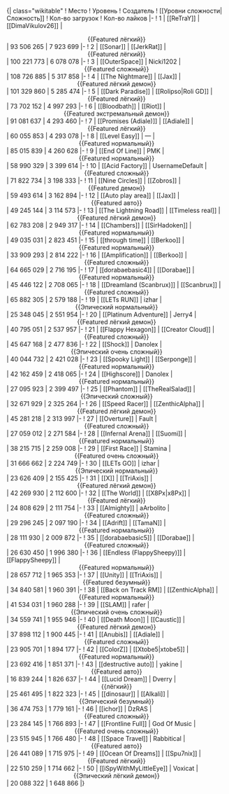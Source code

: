 {| class="wikitable"
! Место
! Уровень
! Создатель
! [[Уровни сложности|Сложность]]
! Кол-во загрузок
! Кол-во лайков
|-
! 1
| [[ReTraY]]
| [[DimaVikulov26]]
| <center>{{Featured лёгкий}}</center>
| 93 506 265
| 7 923 699
|-
! 2
| [[Sonar]]
| [[JerkRat]]
| <center>{{Featured лёгкий}}</center>
| 100 221 773
| 6 078 078
|-
! 3
| [[OuterSpace]]
| Nicki1202
| <center>{{Featured сложный}}</center>
| 108 726 885
| 5 317 858
|-
! 4
| [[The Nightmare]]
| [[Jax]]
| <center>{{Featured лёгкий демон}}</center>
| 101 329 860
| 5 285 474
|-
! 5
| [[Dark Paradise]]
| [[Rolipso|Roli GD]]
| <center>{{Featured лёгкий}}</center>
| 73 702 152
| 4 997 293
|-
! 6
| [[Bloodbath]]
| [[Riot]]
| <center>{{Featured экстремальный демон}}</center>
| 91 081 637
| 4 293 460
|-
! 7
| [[Promises (Adiale)]]
| [[Adiale]]
| <center>{{Featured лёгкий}}</center>
| 60 055 853
| 4 293 078
|-
! 8
| [[Level Easy]]
| —
| <center>{{Featured нормальный}}</center>
| 85 015 839
| 4 260 628
|-
! 9
| [[End Of Line]]
| PMK
| <center>{{Featured нормальный}}</center>
| 58 990 329
| 3 399 614
|-
! 10
| [[Acid Factory]]
| UsernameDefault
| <center>{{Featured сложный}}</center>
| 71 822 734
| 3 198 333
|-
! 11
| [[Nine Circles]]
| [[Zobros]]
| <center>{{Featured демон}}</center>
| 59 493 614
| 3 162 894
|-
! 12
| [[Auto play area]]
| [[Jax]]
| <center>{{Featured авто}}</center>
| 49 245 144
| 3 114 573
|-
! 13
| [[The Lightning Road]]
| [[Timeless real]]
| <center>{{Featured лёгкий демон}}</center>
| 62 783 208
| 2 949 317
|-
! 14
| [[Chambers]]
| [[SirHadoken]]
| <center>{{Featured нормальный}}</center>
| 49 035 031
| 2 823 451
|-
! 15
| [[through time]]
| [[Berkoo]]
| <center>{{Featured нормальный}}</center>
| 33 909 293
| 2 814 222
|-
! 16
| [[Amplification]]
| [[Berkoo]]
| <center>{{Featured сложный}}</center>
| 64 665 029
| 2 716 195
|-
! 17
| [[dorabaebasic4]]
| [[Dorabae]]
| <center>{{Featured нормальный}}</center>
| 45 446 122
| 2 708 065
|-
! 18
| [[Dreamland (Scanbrux)]]
| [[Scanbrux]]
| <center>{{Featured сложный}}</center>
| 65 882 305
| 2 579 188
|-
! 19
| [[LETs  RUN]]
| izhar
| <center>{{Эпический нормальный}}</center>
| 25 348 045
| 2 551 954
|-
! 20
| [[Platinum Adventure]]
| Jerry4
| <center>{{Featured лёгкий демон}}</center>
| 40 795 051
| 2 537 957
|-
! 21
| [[Flappy Hexagon]]
| [[Creator Cloud]]
| <center>{{Featured сложный}}</center>
| 45 647 168
| 2 477 836
|-
! 22
| [[Shock]]
| Danolex
| <center>{{Эпический очень сложный}}</center>
| 40 044 732
| 2 421 028
|-
! 23
| [[Spooky Light]]
| [[Serponge]]
| <center>{{Featured нормальный}}</center>
| 42 162 459
| 2 418 065
|-
! 24
| [[Highscore]]
| Danolex
| <center>{{Featured нормальный}}</center>
| 27 095 923
| 2 399 497
|-
! 25
| [[Phantom]]
| [[TheRealSalad]]
| <center>{{Эпический сложный}}</center>
| 32 671 929
| 2 325 264
|-
! 26
| [[Speed Racer]]
| [[ZenthicAlpha]]
| <center>{{Featured лёгкий демон}}</center>
| 45 281 218
| 2 313 997
|-
! 27
| [[Overture]]
| Fault
| <center>{{Featured сложный}}</center>
| 27 059 012
| 2 271 584
|-
! 28
| [[Infernal Arena]]
| [[Suomi]]
| <center>{{Featured нормальный}}</center>
| 38 215 715
| 2 259 008
|-
! 29
| [[First Race]]
| Stamina
| <center>{{Featured очень сложный}}</center>
| 31 666 662
| 2 224 749
|-
! 30
| [[LETs GO]]
| izhar
| <center>{{Эпический нормальный}}</center>
| 23 626 409
| 2 155 425
|-
! 31
| [[X]]
| [[TriAxis]]
| <center>{{Featured лёгкий демон}}</center>
| 42 269 930
| 2 112 600
|-
! 32
| [[The World]]
| [[X8Px|x8Px]]
| <center>{{Featured лёгкий}}</center>
| 24 808 629
| 2 111 754
|-
! 33
| [[Almighty]]
| aArbolito
| <center>{{Featured сложный}}</center>
| 29 296 245
| 2 097 190
|-
! 34
| [[Adrift]]
| [[TamaN]]
| <center>{{Featured нормальный}}</center>
| 28 111 930
| 2 009 872
|-
! 35
| [[dorabaebasic5]]
| [[Dorabae]]
| <center>{{Featured сложный}}</center>
| 26 630 450
| 1 996 380
|-
! 36
| [[Endless (FlappySheepy)]]
| [[FlappySheepy]]
| <center>{{Featured нормальный}}</center>
| 28 657 712
| 1 965 353
|-
! 37
| [[Unity]]
| [[TriAxis]]
| <center>{{Featured безумный}}</center>
| 34 840 581
| 1 960 391
|-
! 38
| [[Back on Track RM]]
| [[ZenthicAlpha]]
| <center>{{Featured нормальный}}</center>
| 41 534 031
| 1 960 288
|-
! 39
| [[SLAM]]
| rafer
| <center>{{Эпический очень сложный}}</center>
| 34 559 741
| 1 955 946
|-
! 40
| [[Death Moon]]
| [[Caustic]]
| <center>{{Featured лёгкий демон}}</center>
| 37 898 112
| 1 900 445
|-
! 41
| [[Anubis]]
| [[Adiale]]
| <center>{{Featured сложный}}</center>
| 23 905 701
| 1 894 177
|-
! 42
| [[ColorZ]]
| [[Xtobe5|xtobe5]]
| <center>{{Featured нормальный}}</center>
| 23 692 416
| 1 851 371
|-
! 43
| [[destructive auto]]
| yakine
| <center>{{Featured авто}}</center>
| 16 839 244
| 1 826 637
|-
! 44
| [[Lucid Dream]]
| Dverry
| <center>{{лёгкий}}</center>
| 25 461 495
| 1 822 323
|-
! 45
| [[dinosaur]]
| [[Alkali]]
| <center>{{Эпический безумный}}</center>
| 36 474 753
| 1 779 161
|-
! 46
| [[ichor]]
| DzRAS
| <center>{{Featured сложный}}</center>
| 23 284 145
| 1 766 893
|-
! 47
| [[Frontline Full]]
| God Of Music
| <center>{{Featured очень сложный}}</center>
| 23 515 945
| 1 766 480
|-
! 48
| [[Space Travel]]
| Rabbitical
| <center>{{Featured авто}}</center>
| 26 441 089
| 1 715 975
|-
! 49
| [[Ocean Of Dreams]]
| [[Spu7nix]]
| <center>{{Featured лёгкий}}</center>
| 22 510 259
| 1 714 662
|-
! 50
| [[iSpyWithMyLittleEye]]
| Voxicat
| <center>{{Эпический лёгкий демон}}</center>
| 20 088 322
| 1 648 866
|}
